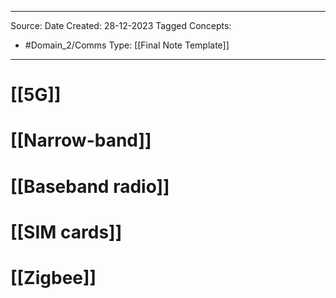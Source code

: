 - - -
Source:
Date Created:  28-12-2023
Tagged Concepts:
- #Domain_2/Comms 
Type: [[Final Note Template]]
- - - 


# [[5G]]

# [[Narrow-band]]

# [[Baseband radio]]

# [[SIM cards]]

# [[Zigbee]]